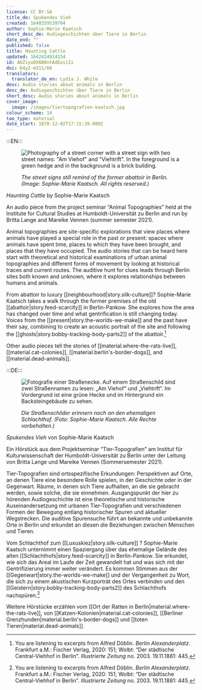 ```yaml
---
license: CC BY-SA
title_de: Spukendes Vieh
created: 1640359539704
author: Sophie-Marie Kaatsch
short_desc_de: Audiogeschichten über Tiere in Berlin
date_end: ""
published: false
title: Haunting Cattle
updated: 1642424914154
id: AOZiyuOX6B0ntAdEoiiIi
doi: 64y2-m311/66
translators:
  translator_de_en: Lydia J. White
desc: Audio stories about animals in Berlin
desc_de: Audiogeschichten über Tiere in Berlin
short_desc: Audio stories about animals in Berlin
cover_image:
  image: /images/tiertopografien-kaatsch.jpg
colour_scheme: 14
tao_type: material
date_start: 1870-12-02T17:15:39.000Z
---
```


:::EN:::

<figure>

![Photography of a street corner with a street sign with two street names: "Am Viehof" and "Viehtrift". In the foreground is a green hedge and in the background is a brick building.](/images/mv/tiertopografien-kaatsch.jpg)

<figcaption>

_The street signs still remind of the former abattoir in Berlin. (Image: Sophie-Marie Kaatsch. All rights reserved.)_

</figcaption>

</figure>

<sound file="/audio/Audiobeitrag_Kaatsch.mp3">_Haunting Cattle_ by Sophie-Marie Kaatsch</sound>

An audio piece from the project seminar “Animal Topographies” held at the Institute for Cultural Studies at Humboldt-Universität zu Berlin and run by Britta Lange and Mareike Vennen (summer semester 2021). 

Animal topographies are site-specific explorations that view places where animals have played a special role in the past or present: spaces where animals have spent time, places to which they have been brought, and places that they have occupied. The audio stories that can be heard here start with theoretical and historical examinations of urban animal topographies and different forms of movement by looking at historical traces and current routes. The auditive hunt for clues leads through Berlin sites both known and unknown, where it explores relationships between humans and animals.

From abattoir to luxury [[neighbourhood|story.silk-culture]]? Sophie-Marie Kaatsch takes a walk through the former premises of the old [[abattoir|story.feed-scarcity]] in Berlin-Pankow. She explores how the area has changed over time and what gentrification is still changing today. Voices from the [[present|story.the-worlds-we-make]] and the past have their say, combining to create an acoustic portrait of the site and following the [[ghosts|story.bobby-tracking-body-parts2]] of the abattoir.[^1] 

Other audio pieces tell the stories of [[material.where-the-rats-live]], [[material.cat-colonies]], [[material.berlin's-border-dogs]], and [[material.dead-animals]].


[^1]: You are listening to excerpts from Alfred Döblin. _Berlin Alexanderplatz_. Frankfurt a.M.: Fischer Verlag, 2020: 151; Wolbt: “Der städtische Central-Viehhof in Berlin”. _Illustrierte Zeitung_ no. 2003. 19.11.1881: 445. 

:::DE:::

<figure>

![Fotografie einer Straßenecke. Auf einem Straßenschild sind zwei Straßennamen zu lesen: „Am Viehof“ und „Viehtrift“. Im Vordergrund ist eine grüne Hecke und im Hintergrund ein Backsteingebäude zu sehen.](/images/mv/tiertopografien-kaatsch.jpg)

<figcaption>

_Die Straßenschilder erinnern noch an den ehemaligen Schlachthof. (Foto: Sophie-Marie Kaatsch. Alle Rechte vorbehalten.)_

</figcaption>

</figure>

<sound file="/audio/Audiobeitrag_Kaatsch.mp3">_Spukendes Vieh_ von Sophie-Marie Kaatsch</sound>

Ein Hörstück aus dem Projektseminar “Tier-Topografien” am Institut für Kulturwissenschaft der Humboldt-Universität zu Berlin unter der Leitung von Britta Lange und Mareike Vennen (Sommersemester 2021). 

Tier-Topografien sind ortsspezifische Erkundungen: Perspektiven auf Orte, an denen Tiere eine besondere Rolle spielen, in der Geschichte oder in der Gegenwart. Räume, in denen sich Tiere aufhalten, an die sie gebracht werden, sowie solche, die sie einnehmen. Ausgangspunkt der hier zu hörenden Audiogeschichte ist eine theoretische und historische Auseinandersetzung mit urbanen Tier-Topografien und verschiedenen Formen der Bewegung entlang historischer Spuren und aktueller Wegstrecken. Die auditive Spurensuche führt an bekannte und unbekannte Orte in Berlin und erkundet an diesen die Beziehungen zwischen Menschen und Tieren.

Vom Schlachthof zum [[Luxuskiez|story.silk-culture]] ? Sophie-Marie Kaatsch unternimmt einen Spaziergang über das ehemalige Gelände des alten [[Schlachthofs|story.feed-scarcity]]  in Berlin-Pankow. Sie erkundet, wie sich das Areal im Laufe der Zeit gewandelt hat und was sich mit der Gentrifizierung immer weiter verändert. Es kommen Stimmen aus der [[Gegenwart|story.the-worlds-we-make]] und der Vergangenheit zu Wort, die sich zu einem akustischen Kurzporträt des Ortes verbinden und den [[Geistern|story.bobby-tracking-body-parts2]] des Schlachthofs nachspüren.[^1] 

Weitere Hörstücke erzählen vom [[Ort der Ratten in Berlin|material.where-the-rats-live]], von [[Katzen-Kolonien|material.cat-colonies]], [[Berliner Grenzhunden|material.berlin's-border-dogs]] und [[toten Tieren|material.dead-animals]].

[^1]: Sie hören Auszüge aus Alfred Döblin. _Berlin Alexanderplatz_. Frankfurt a.M.: Fischer Verlag, 2020: 151; Wolbt: “Der städtische Central-Viehhof in Berlin”. _Illustrirte Zeitung_ Nr. 2003. 19.11.1881: 445.
